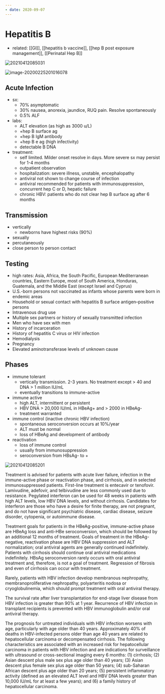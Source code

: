 ```yaml
---
- date: 2020-09-07
---
```


# Hepatitis B

- related: [[GI]], [[hepatitis b vaccine]], [[hep B post exposure management]], [[Perinatal Hep B]]

![20210412085031](https://photos.thisispiggy.com/file/wikiFiles/20210412085031.png)

![image-20200225201016078](https://photos.thisispiggy.com/file/wikiFiles/image-20200225201016078.png)

## Acute Infection

- sx:
	- 70% asymptomatic
	- 30% nausea, anorexia, jaundice, RUQ pain. Resolve spontaneously
	- 0.5% ALF
- labs:
	- ALT elevation (as high as 3000 u/L)
	- \+hep B surface ag
	- \+hep B IgM antibody
	- \+hep B e ag (high infectivity)
	- detectable B DNA
- treatment:
	- self limited. Milder onset resolve in days. More severe sx may persist for 1-4 months
	- outpatient observation
	- hospitalization: severe illness, unstable, encephalopathy
	- antiviral not shown to change course of infection
	- antiviral recommended for patients with immunosuppression, concurrent hep C or D, hepatic failure
	- chronic HBV: patients who do not clear hep B surface ag after 6 months

## Transmission

- vertically
	- newborns have highest risks (90%)
- sexually
- percutaneously
- close person to person contact

## Testing

- high rates: Asia, Africa, the South Pacific, European Mediterranean countries, Eastern Europe, most of South America, Honduras, Guatemala, and the Middle East (except Israel and Cyprus)
- U.S.-born persons not vaccinated as infants whose parents were born in endemic areas
- Household or sexual contact with hepatitis B surface antigen–positive persons
- Intravenous drug use
- Multiple sex partners or history of sexually transmitted infection
- Men who have sex with men
- History of incarceration
- History of hepatitis C virus or HIV infection
- Hemodialysis
- Pregnancy
- Elevated aminotransferase levels of unknown cause

## Phases

- immune tolerant
	- vertically transmission. 2-3 years. No treatment except > 40 and DNA > 1 million IU/mL
	- eventually transitions to immune-active
- immune active
	- high ALT, intermittent or persistent
	- HBV DNA > 20,000 IU/mL in HBeAg+ and > 2000 in HBeAg-
	- treatment warranted
- immune control (inactive chronic HBV infection)
	- spontaneous seroconversion occurs at 10%/year
	- ALT must be normal
	- loss of HBeAg and development of antibody
- reactivation
	- loss of immune control 
	- usually from immunosuppression
	- seroconversion from HBsAg- to +

![20210412085201](https://photos.thisispiggy.com/file/wikiFiles/20210412085201.png)




Treatment is advised for patients with acute liver failure, infection in the immune-active phase or reactivation phase, and cirrhosis, and in selected immunosuppressed patients. First-line treatment is entecavir or tenofovir. Lamivudine, adefovir, and telbivudine are less commonly used due to resistance. Pegylated interferon can be used for 48 weeks in patients with high ALT levels, low HBV DNA levels, and without cirrhosis. Candidates for interferon are those who have a desire for finite therapy, are not pregnant, and do not have significant psychiatric disease, cardiac disease, seizure disorder, cytopenia, or autoimmune disease.

Treatment goals for patients in the HBeAg-positive, immune-active phase are HBeAg loss and anti-HBe seroconversion, which should be followed by an additional 12 months of treatment. Goals of treatment in the HBeAg-negative, reactivation phase are HBV DNA suppression and ALT normalization; oral antiviral agents are generally continued indefinitely. Patients with cirrhosis should continue oral antiviral medications indefinitely. HBsAg seroconversion rarely occurs with oral antiviral treatment and, therefore, is not a goal of treatment. Regression of fibrosis and even of cirrhosis can occur with treatment.

Rarely, patients with HBV infection develop membranous nephropathy, membranoproliferative nephropathy, polyarteritis nodosa or cryoglobulinemia, which should prompt treatment with oral antiviral therapy.

The survival rate after liver transplantation for end-stage liver disease from HBV infection is greater than 90% at 1 year. Recurrence of HBV infection in transplant recipients is prevented with HBV immunoglobulin and/or oral antiviral therapy.

The prognosis for untreated individuals with HBV infection worsens with age, particularly with age older than 40 years. Approximately 40% of deaths in HBV-infected persons older than age 40 years are related to hepatocellular carcinoma or decompensated cirrhosis. The following characteristics are associated with an increased risk for hepatocellular carcinoma in patients with HBV infection and are indications for surveillance with ultrasound or cross-sectional imaging every 6 months: (1) cirrhosis; (2) Asian descent plus male sex plus age older than 40 years; (3) Asian descent plus female sex plus age older than 50 years; (4) sub-Saharan African descent plus age older than 20 years; (5) persistent inflammatory activity (defined as an elevated ALT level and HBV DNA levels greater than 10,000 IU/mL for at least a few years); and (6) a family history of hepatocellular carcinoma.
